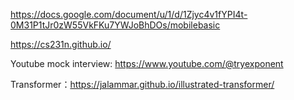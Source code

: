 https://docs.google.com/document/u/1/d/1Zjyc4v1fYPI4t-0M31P1tJr0zW55VkFKu7YWJoBhDOs/mobilebasic

https://cs231n.github.io/

Youtube mock interview: https://www.youtube.com/@tryexponent

Transformer：https://jalammar.github.io/illustrated-transformer/

